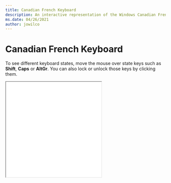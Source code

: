 ```yaml
---
title: Canadian French Keyboard
description: An interactive representation of the Windows Canadian FrenchKeyboard. To see different keyboard states, click or move the mouse over the state keys.
ms.date: 04/26/2021
author: jowilco
---
```


# Canadian French Keyboard

To see different keyboard states, move the mouse over state keys such as **Shift**, **Caps** or **AltGr**. You can also lock or unlock those keys by clicking them.

<iframe src="kbdca.html" height="300"></iframe>
